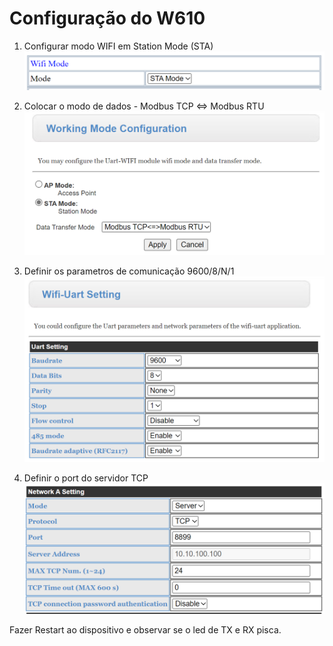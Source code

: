 # Configuração do W610

1. Configurar modo WIFI em Station Mode (STA)
![Modo Wifi](images/w610-0.png)

2. Colocar o modo de dados - Modbus TCP <=> Modbus RTU
![Data Transfer Mode](images/w610-1.png)

3. Definir os parametros de comunicação 9600/8/N/1
![Port Settings](images/w610-2.png)

4. Definir o port do servidor TCP
![Server](images/w610-3.png)

Fazer Restart ao dispositivo e observar se o led de TX e RX pisca.